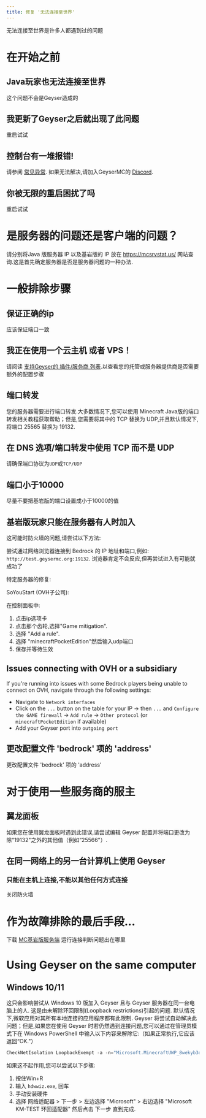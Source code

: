 ```yaml
---
title: 修复 '无法连接至世界'
---
```


无法连接至世界是许多人都遇到过的问题

# 在开始之前

## Java玩家也无法连接至世界

这个问题不会是Geyser造成的

## 我更新了Geyser之后就出现了此问题

重启试试

## 控制台有一堆报错!

请参阅 [常见异常](/geyser/common-issues/). 如果无法解决,请加入GeyserMC的 [Discord](https://discord.geysermc.org).

## 你被无限的重启困扰了吗

重启试试

# 是服务器的问题还是客户端的问题？

请分别将Java 版服务器 IP 以及基岩版的 IP 放在 https://mcsrvstat.us/ 网站查询.这是首先确定服务器是否是服务器问题的一种办法.

# 一般排除步骤

## 保证正确的ip

应该保证端口一致

## 我正在使用一个云主机 或者 VPS！

请阅读 [支持Geyser的 插件/服务商 列表](/geyser/supported-hosting-providers/).以查看您的托管或服务器提供商是否需要额外的配置步骤

## 端口转发

您的服务器需要进行端口转发.大多数情况下,您可以使用 Minecraft Java版的端口转发相关教程获取帮助；但是,您需要将其中的 TCP 替换为 UDP,并且默认情况下,将端口 25565 替换为 19132.

## 在 DNS 选项/端口转发中使用 TCP 而不是 UDP

请确保端口协议为`UDP`或`TCP/UDP`

## 端口小于10000

尽量不要把基岩版的端口设置成小于10000的值

## 基岩版玩家只能在服务器有人时加入

这可能时防火墙的问题,请尝试以下方法:

尝试通过网络浏览器连接到 Bedrock 的 IP 地址和端口,例如: `http://test.geysermc.org:19132`. 浏览器肯定不会反应,但再尝试进入有可能就成功了

特定服务器的修复:

SoYouStart (OVH子公司):

在控制面板中:
1. 点击ip选项卡
2. 点击那个齿轮,选择"Game mitigation".
3. 选择 "Add a rule".
4. 选择 "minecraftPocketEdition"然后输入udp端口
5. 保存并等待生效

## Issues connecting with OVH or a subsidiary

If you're running into issues with some Bedrock players being unable to connect on OVH, navigate through the following settings:

- Navigate to `Network interfaces` 
- Click on the `...` button on the table for your IP -> then `...` and `Configure the GAME firewall` -> `Add rule` -> `Other protocol` (or `minecraftPocketEdition` if available)
- Add your Geyser port into `outgoing port`

## 更改配置文件 'bedrock' 项的 'address'

更改配置文件 'bedrock' 项的 'address'

# 对于使用一些服务商的服主

## 翼龙面板

如果您在使用翼龙面板时遇到此错误,请尝试编辑 Geyser 配置并将端口更改为除“19132"之外的其他值（例如“25566"）.

## 在同一网络上的另一台计算机上使用 Geyser

### 只能在主机上连接,不能以其他任何方式连接

关闭防火墙

# 作为故障排除的最后手段...

下载 [MC基岩版服务端](https://www.minecraft.net/download/server/bedrock) 运行连接判断问题出在哪里

# Using Geyser on the same computer

## Windows 10/11

这只会影响尝试从 Windows 10 版加入 Geyser 且与 Geyser 服务器在同一台电脑上的人.
这是由未解除环回限制(Loopback restrictions)引起的问题. 默认情况下,微软应用对其所有本地连接的应用程序都有此限制. Geyser 将尝试自动解决此问题；但是,如果您在使用 Geyser 时若仍然遇到连接问题,您可以通过在管理员模式下在 Windows PowerShell 中输入以下内容来解除它:（如果正常执行,它应该返回“OK."）
```powershell
CheckNetIsolation LoopbackExempt -a -n="Microsoft.MinecraftUWP_8wekyb3d8bbwe"
```

如果这不起作用,您可以尝试以下步骤:
1. 按住Win+R
2. 输入 `hdwwiz.exe`, 回车
3. 手动安装硬件
4. 选择 网络适配器 > 下一步 > 左边选择 "Microsoft" > 右边选择 "Microsoft KM-TEST 环回适配器" 然后点击 下一步 直到完成.